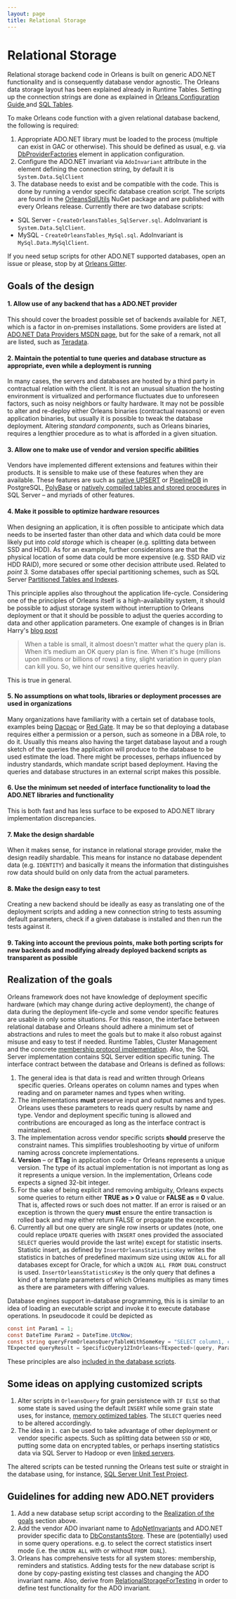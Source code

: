 ```yaml
---
layout: page
title: Relational Storage
---
```


# Relational Storage

Relational storage backend code in Orleans is built on generic ADO.NET functionality and is consequently database vendor agnostic. The Orleans data storage layout has been explained already in Runtime Tables. Setting up the connection strings are done as explained in [Orleans Configuration Guide ](http://dotnet.github.io/orleans/Documentation/Orleans-Configuration-Guide/) and [SQL Tables](http://dotnet.github.io/orleans/Documentation/Advanced-Concepts/Configuring-SQL-Tables).

To make Orleans code function with a given relational database backend, the following is required:

1. Appropriate ADO.NET library must be loaded to the process (multiple can exist in GAC or otherwise). This should be defined as usual, e.g. via [DbProviderFactories](https://docs.microsoft.com/en-us/dotnet/framework/data/adonet/obtaining-a-dbproviderfactory) element in application configuration.
2. Configure the ADO.NET invariant via ``AdoInvariant`` attribute in the element defining the connection string, by default it is `System.Data.SqlClient`
3. The database needs to exist and be compatible with the code. This is done by running a vendor specific database creation script. The scripts are found in the [OrleansSqlUtils](https://www.nuget.org/packages/Microsoft.Orleans.OrleansSqlUtils) NuGet package and are published with every Orleans release. Currently there are two database scripts:
* SQL Server - `CreateOrleansTables_SqlServer.sql`. AdoInvariant is ``System.Data.SqlClient``.
* MySQL - `CreateOrleansTables_MySql.sql`. AdoInvariant is ``MySql.Data.MySqlClient``.

If you need setup scripts for other ADO.NET supported databases, open an issue or please, stop by at [Orleans Gitter](https://gitter.im/dotnet/orleans?utm_source=badge&utm_medium=badge&utm_campaign=pr-badge).

## Goals of the design

#### 1. **Allow use of any backend that has a ADO.NET provider**
This should cover the broadest possible set of backends available for .NET, which is a factor in on-premises installations. Some providers are listed at [ADO.NET Data Providers MSDN page](https://docs.microsoft.com/en-us/dotnet/framework/data/adonet/ado-net-overview),
but for the sake of a remark, not all are listed, such as [Teradata](https://downloads.teradata.com/download/connectivity/net-data-provider-for-teradata).

#### 2. **Maintain the potential to tune queries and database structure as appropriate, even while a deployment is running**
In many cases, the servers and databases are hosted by a third party in contractual relation with the client. It is not an unusual
situation the hosting environment is virtualized and performance fluctuates due to unforeseen factors, such as noisy neighbors or faulty hardware. It may
not be possible to alter and re-deploy either Orleans binaries (contractual reasons) or even application binaries, but usually it is possible to tweak the
database deployment. Altering *standard components*, such as Orleans binaries, requires a lengthier procedure as to what is afforded in a given situation.

#### 3. **Allow one to make use of vendor and version specific abilities**
Vendors have implemented different extensions and features within their products. It is sensible to make use of these features when they are available.
These features are such as [native UPSERT](https://www.postgresql.org/about/news/1636/) or [PipelineDB](https://www.pipelinedb.com/) in PostgreSQL,
[PolyBase](https://docs.microsoft.com/en-us/sql/relational-databases/polybase/get-started-with-polybase) or [natively compiled tables and stored procedures](https://docs.microsoft.com/en-us/sql/relational-databases/in-memory-oltp/native-compilation-of-tables-and-stored-procedures) in SQL Server
&ndash; and myriads of other features.

#### 4. **Make it possible to optimize hardware resources**
When designing an application, it is often possible to anticipate which data needs to be inserted faster than other data and
which data could be more likely put into *cold storage* which is cheaper (e.g. splitting data between SSD and HDD). As for an example,
further considerations are that the physical location of some data could be more expensive (e.g. SSD RAID viz HDD RAID), more secured
or some other decision attribute used. Related to *point 3.* Some databases offer special partitioning schemes, such as SQL Server [Partitioned Tables and Indexes](https://docs.microsoft.com/en-us/sql/relational-databases/partitions/partitioned-tables-and-indexes).

This principle applies also throughout the application life-cycle. Considering one of the principles of Orleans itself is a high-availability system,
it should be possible to adjust storage system without interruption to Orleans deployment or that it should be possible to adjust the queries according
to data and other application parameters. One example of changes is in Brian Harry's [blog post](https://blogs.msdn.microsoft.com/bharry/2016/02/06/a-bit-more-on-the-feb-3-and-4-incidents/)
> When a table is small, it almost doesn’t matter what the query plan is. When it’s medium an OK query plan is fine. When it's huge (millions upon millions or billions of rows) a tiny, slight variation in query plan can kill you. So, we hint our sensitive queries heavily.

This is true in general.

#### 5. **No assumptions on what tools, libraries or deployment processes are used in organizations**
Many organizations have familiarity with a certain set of database tools, examples being [Dacpac](https://docs.microsoft.com/en-us/sql/relational-databases/data-tier-applications/data-tier-applications)
or [Red Gate](https://www.red-gate.com/). It may be so that deploying a database requires either a permission or a person, such as someone
in a DBA role, to do it. Usually this means also having the target database layout and a rough sketch of the queries the application will
produce to the database to be used estimate the load. There might be processes, perhaps influenced by industry standards, which mandate script based deployment.
Having the queries and database structures in an external script makes this possible.

#### 6. **Use the minimum set needed of interface functionality to load the ADO.NET libraries and functionality**
This is both fast and has less surface to be exposed to ADO.NET library implementation discrepancies.

#### 7. **Make the design shardable**
When it makes sense, for instance in relational storage provider, make the design readily shardable. This means for instance no database dependent
data (e.g. `IDENTITY`) and basically it means the information that distinguishes row data should build on only data from the actual parameters.

#### 8. **Make the design easy to test**
Creating a new backend should be ideally as easy as translating one of the deployment scripts and adding a new connection string to tests assuming default
parameters, check if a given database is installed and then run the tests against it.

#### 9. **Taking into account the previous points, make both porting scripts for new backends and modifying already deployed backend scripts as transparent as possible**

## Realization of the goals

Orleans framework does not have knowledge of deployment specific hardware (which may change during active deployment), the change of data during the deployment life-cycle and some vendor specific features are usable in only some situations. For this reason, the interface between relational database and Orleans should adhere a minimum set of abstractions and rules to meet the goals but to make it also robust against misuse and easy to test if needed.
Runtime Tables, Cluster Management and the concrete [membership protocol implementation](https://github.com/dotnet/orleans/blob/master/src/Orleans/SystemTargetInterfaces/IMembershipTable.cs). Also, the SQL Server implementation contains SQL Server edition specific tuning.
The interface contract between the database and Orleans is defined as follows:

1. The general idea is that data is read and written through Orleans specific queries.
   Orleans operates on column names and types when reading and on parameter names and types when writing.
2. The implementations **must** preserve input and output names and types. Orleans uses these parameters to reads query results by name and type.
   Vendor and deployment specific tuning is allowed and contributions are encouraged as long as the interface contract is maintained.	 
3. The implementation across vendor specific scripts **should** preserve the constraint names.
   This simplifies troubleshooting by virtue of uniform naming across concrete implementations.
4. **Version** &ndash; or **ETag** in application code &ndash; for Orleans represents a unique version.
   The type of its actual implementation is not important as long as it represents a unique version. In the implementation, Orleans code expects a signed 32-bit integer.
5. For the sake of being explicit and removing ambiguity, Orleans expects some queries to return either **TRUE as > 0** value
   or **FALSE as = 0** value. That is, affected rows or such does not matter. If an error is raised or an exception is thrown
   the query **must** ensure the entire transaction is rolled back and may either return FALSE or propagate the exception.
6. Currently all but one query are single row inserts or updates (note, one could replace ``UPDATE`` queries with ``INSERT`` ones provided the associated
   ``SELECT`` queries would provide the last write) except for statistic inserts. Statistic insert, as defined by ``InsertOrleansStatisticsKey`` writes the statistics in batches of predefined maximum size using ``UNION ALL`` for all databases except for Oracle, for which a ``UNION ALL FROM DUAL`` construct is used. ``InsertOrleansStatisticsKey`` is the only query that defines a kind of a template parameters of which Orleans multiplies as many times as there are parameters with differing values.

Database engines support in-database programming, this is is similar to an idea of loading an executable script and invoke it to execute database operations. In pseudocode it could be depicted as

```csharp
const int Param1 = 1;
const DateTime Param2 = DateTime.UtcNow;
const string queryFromOrleansQueryTableWithSomeKey = "SELECT column1, column2 FROM <some Orleans table> where column1 = @param1 AND column2 = @param2;";
TExpected queryResult = SpecificQuery12InOrleans<TExpected>(query, Param1, Param2);
```

These principles are also [included in the database scripts](https://github.com/dotnet/orleans/blob/master/src/OrleansSQLUtils/).

## Some ideas on applying customized scripts

1. Alter scripts in `OrleansQuery` for grain persistence with `IF ELSE`
   so that some state is saved using the default `INSERT` while some grain state uses, for instance, [memory optimized tables](https://docs.microsoft.com/en-us/sql/relational-databases/in-memory-oltp/memory-optimized-tables).
   The `SELECT` queries need to be altered accordingly.
2. The idea in `1.` can be used to take advantage of other deployment or vendor specific aspects. Such as splitting data between `SSD` or `HDD`, putting some data on encrypted tables,
   or perhaps inserting statistics data via SQL Server to Hadoop or even [linked servers](https://docs.microsoft.com/en-us/sql/relational-databases/linked-servers/linked-servers-database-engine).

The altered scripts can be tested running the Orleans test suite or straight in the database using, for instance, [SQL Server Unit Test Project](https://msdn.microsoft.com/en-us/library/jj851212.aspx).

## Guidelines for adding new ADO.NET providers

1. Add a new database setup script according to the [Realization of the goals](#realization-of-the-goals) section above.
2. Add the vendor ADO invariant name to [AdoNetInvariants](https://github.com/dotnet/orleans/blob/master/src/AdoNet/Shared/Storage/AdoNetInvariants.cs#34) and ADO.NET provider specific data to [DbConstantsStore](https://github.com/dotnet/orleans/blob/master/src/AdoNet/Shared/Storage/DbConstantsStore.cs). These are (potentially) used in some query operations. e.g. to select the correct statistics insert mode (i.e. the ``UNION ALL`` with or without ``FROM DUAL``).
3. Orleans has comprehensive tests for all system stores: membership, reminders and statistics. Adding tests for the new database script is done by copy-pasting existing test classes and changing the ADO invariant name. Also, derive from [RelationalStorageForTesting](https://github.com/dotnet/orleans/blob/master/test/Extensions/TesterAdoNet/RelationalUtilities/RelationalStorageForTesting.cs) in order to define test functionality for the ADO invariant.
